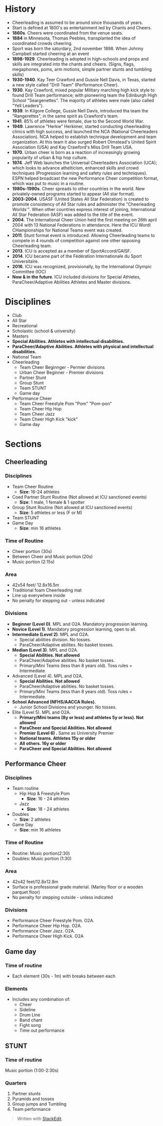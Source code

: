 
# History
- Cheerleading is assumed to be around since thousands of years.
- Start is defined at 1800's as entertainment led by Chants and Cheers.
- **1860s**. Cheers were coordinated from the venue seats.
- **1884** in Minnesota, Thomas Peebles, transplanted the idea of coordinated crowds cheering.
- Sport was born the saturdary, 2nd november 1898. When Johnny Campbell started cheering at an event
- **1898-1929**. Cheerleading is adopted in high-schools and props and skills are integrated into the chants and cheers. (Signs, flags, megaphones, poms, arm motions, simple partner stunts and tumbling skills)
- **1930-1940**. Kay Teer Crawford and Gussie Nell Davis, in Texas, started a new style called "Drill Team" (Performance Cheer).
- **1930**. Kay Crawford, mixed popular Military marching high kick style to found Drill Team performance; with pioneering team the Edinburgh High School "Seargenettes". The majority of athletes were male (also called "Yell Leaders").
- **1939**. In Kilgore College, Gussie Nell Davis, introduced tha team the "Rangerettes", in the same spirit as Crawford's team.
- **1941**. 85% of athletes were female, due to the Second World War.
- **1949**. Lawrence "Herkie" Herkimer, started conducting cheerleading clinics with high success, and launched the NCA (National Cheerleaders Association). NCA helped to establish technique development and team organization. At this team it also surged Robert Olmstead's United Spirit Association (USA) and Kay Crawford's Miss Drill Team USA.
- **1970**. Urban cheer is born as a reaction of increasingly growing popularity of urban & hip hop culture.
- **1974**. Jeff Web launches the Universal Cheerleaders Association (UCA); which looks to advance athelticism, enhanced skills and crowd techniques (Progression learning and safety rules and techniques). ESPN helped broadcast the new Performance Cheer competition format, which was put to music in a routine. 
- **1980s-1990s**. Cheer spreads to other countries in the world. New privately-owned programs started to appear (All star format).
- **2003-2004**. USASF (United States All Star Federation) is created to promote consistency of All Star rules and administer the "Cheerleading Worlds'". When other countries express interest of joining, International All Star Federation (IASF) was added to the title of the event.
- **2004**. The International Cheer Union held the first meeting on 26th april 2004 with 13 National Federations in attendance. Here the ICU Wordl CHampionships for National Teams event was created.
- **2011**. Stunt format event is introduced. Allowing Cheerleading teams to compete in 4 rounds of competition against one other opposing Cheerleading team.
- **2013**. ICU is accepted as a member of SportAccord/GAISF. 
- **2014**. ICU became part of the Fédération Internationale du Sport Universitaire.
- **2016**. ICU was recognized, provisionally, by the International Olympic Committee (IOC)
- **Now & in the future**. ICU included divisions for Special Athletes, ParaCheer/Adaptive Abilities Athletes and Master divisions.

# Disciplines
- Club
- All Star
- Recreational
- Scholastic (school & university)
- Masters
- **Special Abilities. Athletes with intellectual disabilities.**
- **ParaCheer/Adaptive Abilities. Athletes with physical and intellectual disabilities.**
- National Team
- Cheerleading 
	- Team Cheer Beginnger - Permier divisions
	- Urban Cheer Beginner - Premier divisions
	- Partner Stunt
	- Group Stunt
	- Team STUNT
	- Game day
- Performance Cheer
	- Team Cheer Freestyle Pom "Pom" "Pom-pon"
	- Team Cheer Hip Hop
	- Team Cheer Jazz
	- Team Cheer High Kick "kick"
	- Game day

# Sections

## Cheerleading

### Disciplines
- Team Cheer Routine
	- **Size**: 16-24 athletes
- Coed Partner Stunt Routine (Not allowed at ICU sanctioned events)
	- **Size**: 1 male, 1 female & 1 spotter
- Group Stunt Routine (Not allowed at ICU sanctioned events)
	- **Size**: 5 athletes or less (F or M)
- Team STUNT
- Game Day
	- **Size**: min 16 athletes

### Time of Routine 

- Cheer portion (30s)
- Between Cheer and Music portion (20s)
- Music portion (2:15s)

### Area

- 42x54 feet/ 12.8x16.5m
- Traditional foam Cheerleading mat
- Line up everywhere inside
- No penalty for stepping out - unless indicated


### Divisions

- **Beginner (Level 0)**. MPL and O2A. Mandatory progression learning.
- **Novice (Level 1)**. Mandatory progression learning, open to all.
- **Intermediate (Level 2)**. MPL and O2A.
	- Special abilities division. No tosses.
	- ParaCheer/Adaptive abilites. No basket tosses.
- **Median (Level 3)**. MPL and O2A. 
	- **Special Abilities. Not allowed**
	- ParaCheer/Adaptive abilities. No basket tosses.
	- Primary/Mini Teams (less than 8 years old). Toss rules = Intermediate.
- Advanced (Level 4). MPL and O2A.
	- **Special Abilities. Not allowed**
	- ParaCheer/Adaptive abilities. No basket tosses.
	- Primary/Mini Teams (less than 8 years old). Toss rules = Intermediate.
- **School Advanced (NFHS/AACCA Rules).** 
	- Junior School Divisions and younger. No tosses.
- Elite (Level 5). MPL and O2A. 
	- **Primary/Mini teams (8y or less) and athletes 5y or less). Not allowed**
	- **ParaCheer and Special Abilities. Not allowed**
   - **Premier (Level 6) .** Same as University Premier
    - **National teams. Athletes 15y or older**
    - **All others. 16y or older**
    - **ParaCheer and Special Abilities. Not allowed**

## Performance Cheer 

### Disciplines
- Team routine
	- Hip Hop & Freestyle Pom
		- **Size**: 16 - 24 athletes
	- Jazz
		- **Size**: 18 - 24 athletes
- Doubles
	- **Size**: 2 athletes
- Game Day
	- **Size**: min 16 athletes


### Time of Routine
- Routine: Music portion(2:30)
- Doubles: Music portion (1:30)

### Area 

- 42x42 feet/12.8x12.8m
- Surface is professional grade material. (Marley floor or a wooden parquet floor)
- No penalty for stepping outside - unless indicated

### Divisions
- Performance Cheer Freestyle Pom. O2A.
- Performance Cheer Hip Hop. O2A. 
- Performance Cheer Jazz. O2A. 
- Performance Cheer High Kick. O2A

## Game day 
### Time of routine
- Each element (30s - 1m) with breaks between each

### Elements
- Includes any combination of:
	- Cheer 
	- Sideline
	- Drum Line
	- Band chant
	- Fight song
	- Time out performance
	
## STUNT
### Time of routine
Music portion (1:00-2:30s)
### Quarters
1. Partner stunts
2. Pyramids and tosses
3. Group jumps and Tumbling
4. Team performance


> Written with [StackEdit](https://stackedit.io/).
<!--stackedit_data:
eyJoaXN0b3J5IjpbNTM1MzYyMjU1LC0xMjg1MDk3MDM0XX0=
-->